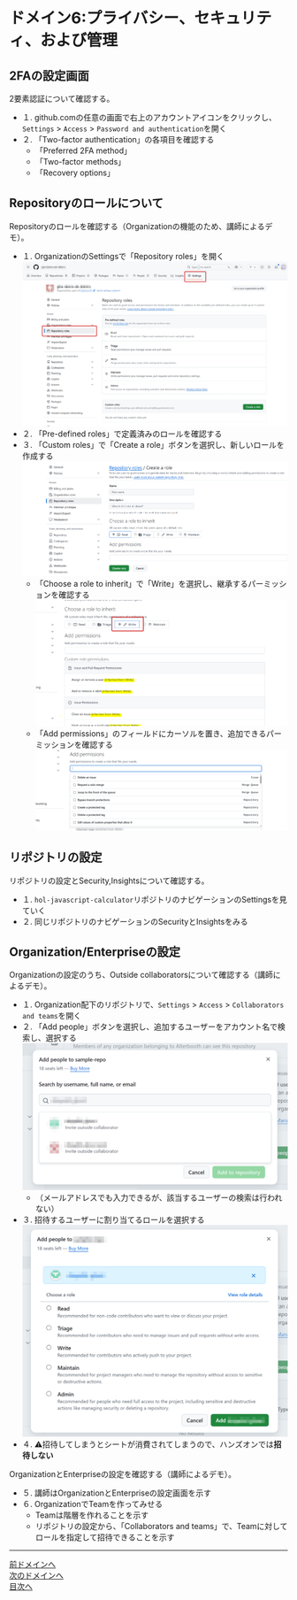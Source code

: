# ドメイン6:プライバシー、セキュリティ、および管理

## 2FAの設定画面

2要素認証について確認する。

- １. github.comの任意の画面で右上のアカウントアイコンをクリックし、`Settings` > `Access` > `Password and authentication`を開く
- ２. 「Two-factor authentication」の各項目を確認する
  - 「Preferred 2FA method」
  - 「Two-factor methods」
  - 「Recovery options」

## Repositoryのロールについて

Repositoryのロールを確認する（Organizationの機能のため、講師によるデモ）。

- １. OrganizationのSettingsで「Repository roles」を開く  
  ![OrganizationのSettingsの「Repository roles」を開く](../image/image6-repository-roles.png)
- ２. 「Pre-defined roles」で定義済みのロールを確認する
- ３. 「Custom roles」で「Create a role」ボタンを選択し、新しいロールを作成する  
  ![新しいCustom roleを作成する](../image/image6-repository-roles-create-a-role.png)
  - 「Choose a role to inherit」で「Write」を選択し、継承するパーミッションを確認する  
    ![「Choose a role to inherit」で「Write」を選択する](../image/image6-repository-roles-create-a-role-choose-to-inherit.png)
  - 「Add permissions」のフィールドにカーソルを置き、追加できるパーミッションを確認する  
    ![「Add permissions」のフィールドに表示される追加できるパーミッションの候補一覧](../image/image6-repository-roles-create-a-role-add-permissions.png)

## リポジトリの設定

リポジトリの設定とSecurity,Insightsについて確認する。

- １. `hol-javascript-calculator`リポジトリのナビゲーションのSettingsを見ていく
- ２. 同じリポジトリのナビゲーションのSecurityとInsightsをみる

## Organization/Enterpriseの設定

Organizationの設定のうち、Outside collaboratorsについて確認する（講師によるデモ）。

- １. Organization配下のリポジトリで、`Settings` > `Access` > `Collaborators and teams`を開く
- ２. 「Add people」ボタンを選択し、追加するユーザーをアカウント名で検索し、選択する  
  ![Outside collaboratorとして招待するユーザーを検索する](../image/image6-collaborators-and-teams-add-people.png)
  - （メールアドレスでも入力できるが、該当するユーザーの検索は行われない）
- ３. 招待するユーザーに割り当てるロールを選択する  
  ![Outside collaboratorとして招待するユーザー](../image/image6-collaborators-and-teams-add-people-choose-a-role.png)
- ４. ⚠️招待してしまうとシートが消費されてしまうので、ハンズオンでは**招待しない**

OrganizationとEnterpriseの設定を確認する（講師によるデモ）。

- ５. 講師はOrganizationとEnterpriseの設定画面を示す
- ６. OrganizationでTeamを作ってみせる
  - Teamは階層を作れることを示す
  - リポジトリの設定から、「Collaborators and teams」で、Teamに対してロールを指定して招待できることを示す

---
 [前ドメインへ](../domain5/README.md)  
[次のドメインへ](../domain7/README.md)  
[目次へ](../README.md)
